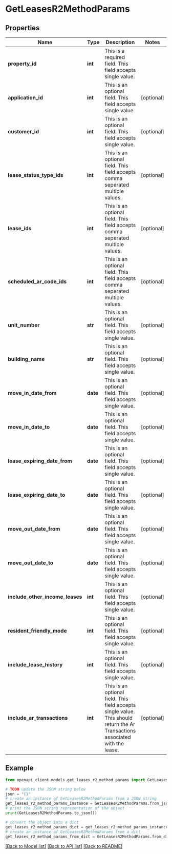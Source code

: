# GetLeasesR2MethodParams


## Properties

Name | Type | Description | Notes
------------ | ------------- | ------------- | -------------
**property_id** | **int** | This is a required field. This field accepts single value. | 
**application_id** | **int** | This is an optional field. This field accepts single value. | [optional] 
**customer_id** | **int** | This is an optional field. This field accepts single value. | [optional] 
**lease_status_type_ids** | **int** | This is an optional field. This field accepts comma seperated multiple values. | [optional] 
**lease_ids** | **int** | This is an optional field. This field accepts comma seperated multiple values. | [optional] 
**scheduled_ar_code_ids** | **int** | This is an optional field. This field accepts comma seperated multiple values. | [optional] 
**unit_number** | **str** | This is an optional field. This field accepts single value. | [optional] 
**building_name** | **str** | This is an optional field. This field accepts single value. | [optional] 
**move_in_date_from** | **date** | This is an optional field. This field accepts single value. | [optional] 
**move_in_date_to** | **date** | This is an optional field. This field accepts single value. | [optional] 
**lease_expiring_date_from** | **date** | This is an optional field. This field accepts single value. | [optional] 
**lease_expiring_date_to** | **date** | This is an optional field. This field accepts single value. | [optional] 
**move_out_date_from** | **date** | This is an optional field. This field accepts single value. | [optional] 
**move_out_date_to** | **date** | This is an optional field. This field accepts single value. | [optional] 
**include_other_income_leases** | **int** | This is an optional field. This field accepts single value. | [optional] 
**resident_friendly_mode** | **int** | This is an optional field. This field accepts single value. | [optional] 
**include_lease_history** | **int** | This is an optional field. This field accepts single value. | [optional] 
**include_ar_transactions** | **int** | This is an optional field. This field accepts single value. This should return the Ar Transactions associated with the lease. | [optional] 

## Example

```python
from openapi_client.models.get_leases_r2_method_params import GetLeasesR2MethodParams

# TODO update the JSON string below
json = "{}"
# create an instance of GetLeasesR2MethodParams from a JSON string
get_leases_r2_method_params_instance = GetLeasesR2MethodParams.from_json(json)
# print the JSON string representation of the object
print(GetLeasesR2MethodParams.to_json())

# convert the object into a dict
get_leases_r2_method_params_dict = get_leases_r2_method_params_instance.to_dict()
# create an instance of GetLeasesR2MethodParams from a dict
get_leases_r2_method_params_from_dict = GetLeasesR2MethodParams.from_dict(get_leases_r2_method_params_dict)
```
[[Back to Model list]](../README.md#documentation-for-models) [[Back to API list]](../README.md#documentation-for-api-endpoints) [[Back to README]](../README.md)


